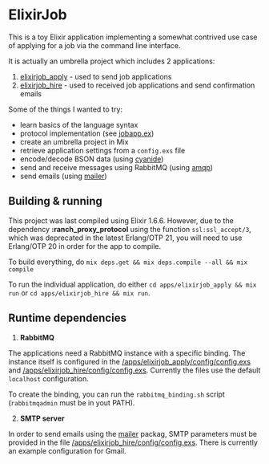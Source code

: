 # ElixirJob

This is a toy Elixir application implementing a somewhat contrived use case
of applying for a job via the command line interface.

It is actually an umbrella project which includes 2 applications:
1. [elixirjob_apply](/apps/elixirjob_apply) - used to send job applications
2. [elixirjob_hire](/apps/elixirjob_hire) - used to received job applications and send confirmation emails

Some of the things I wanted to try:
* learn basics of the language syntax
* protocol implementation (see [jobapp.ex](/apps/elixirjob_common/lib/jobapp.ex))
* create an umbrella project in Mix
* retrieve application settings from a `config.exs` file
* encode/decode BSON data (using [cyanide](https://hex.pm/packages/cyanide))
* send and receive messages using RabbitMQ (using [amqp](https://hex.pm/packages/amqp))
* send emails (using [mailer](https://hex.pm/packages/mailer))



## Building & running

This project was last compiled using Elixir 1.6.6. However, due to the dependency **:ranch_proxy_protocol**
using the function `ssl:ssl_accept/3`, which was deprecated in the latest Erlang/OTP 21, you will need
to use Erlang/OTP 20 in order for the app to compile.

To build everything, do `mix deps.get && mix deps.compile --all && mix compile`

To run the individual application, do either `cd apps/elixirjob_apply && mix run` or `cd apps/elixirjob_hire && mix run`.



## Runtime dependencies

1. **RabbitMQ**

The applications need a RabbitMQ instance with a specific binding.
The instance itself is configured in the
[/apps/elixirjob_apply/config/config.exs](/apps/elixirjob_apply/config/config.exs)
and [/apps/elixirjob_hire/config/config.exs](/apps/elixirjob_hire/config/config.exs). Currently the files
use the default `localhost` configuration.

To create the binding, you can run the `rabbitmq_binding.sh` script (`rabbitmqadmin` must be in yout PATH).


2. **SMTP server**

In order to send emails using the [mailer](https://hex.pm/packages/mailer) packag,
SMTP parameters must be provided in the file [/apps/elixirjob_hire/config/config.exs](/apps/elixirjob_hire/config/config.exs).
There is currently an example configuration for Gmail.
